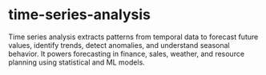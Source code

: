 # time-series-analysis
Time series analysis extracts patterns from temporal data to forecast future values, identify trends, detect anomalies, and understand seasonal behavior. It powers forecasting in finance, sales, weather, and resource planning using statistical and ML models.
